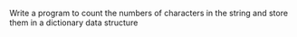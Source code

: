 Write a program to count the numbers of characters in the string and store them in a dictionary data structure